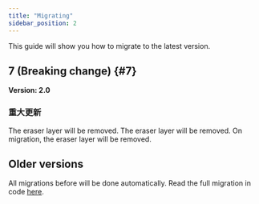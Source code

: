 ```yaml
---
title: "Migrating"
sidebar_position: 2
---
```


This guide will show you how to migrate to the latest version.

## 7 (Breaking change) {#7}

**Version: 2.0**

### 重大更新

The eraser layer will be removed. The eraser layer will be removed. On migration, the eraser layer will be removed.

## Older versions

All migrations before will be done automatically. Read the full migration in code [here](https://github.com/LinwoodDev/Butterfly/blob/95825da4ebbf9ded392c863da577666dbcdda45c/app/lib/models/converter.dart#L17).
